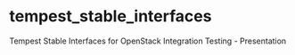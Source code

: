 # tempest_stable_interfaces
Tempest Stable Interfaces for OpenStack Integration Testing - Presentation

